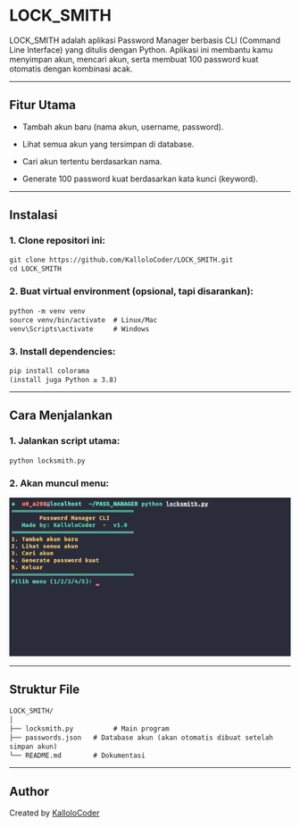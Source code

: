 # LOCK_SMITH
LOCK_SMITH adalah aplikasi Password Manager berbasis CLI (Command Line Interface) yang ditulis dengan Python.
Aplikasi ini membantu kamu menyimpan akun, mencari akun, serta membuat 100 password kuat otomatis dengan kombinasi acak.

---

## Fitur Utama

- Tambah akun baru (nama akun, username, password).

- Lihat semua akun yang tersimpan di database.

- Cari akun tertentu berdasarkan nama.

- Generate 100 password kuat berdasarkan kata kunci (keyword).

---

## Instalasi

### 1. Clone repositori ini:
```
git clone https://github.com/KalloloCoder/LOCK_SMITH.git
cd LOCK_SMITH
```

### 2. Buat virtual environment (opsional, tapi disarankan):
```
python -m venv venv
source venv/bin/activate  # Linux/Mac
venv\Scripts\activate     # Windows
```

### 3. Install dependencies:
```
pip install colorama
(install juga Python ≥ 3.8)
```

---

## Cara Menjalankan

### 1. Jalankan script utama:
```
python locksmith.py
```

### 2. Akan muncul menu:

![Tampilan CLI](locksmith.png)

---

## Struktur File
```
LOCK_SMITH/
│
├── locksmith.py          # Main program
├── passwords.json   # Database akun (akan otomatis dibuat setelah simpan akun)
└── README.md        # Dokumentasi
```

---

## Author

Created by [KalloloCoder](https://github.com/KalloloCoder)
